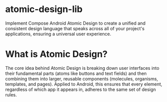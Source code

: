 # atomic-design-lib
Implement Compose Android Atomic Design to create a unified and consistent design language that speaks across all of your project's applications, ensuring a universal user experience.

# What is Atomic Design?
The core idea behind Atomic Design is breaking down user interfaces into their fundamental parts (atoms like buttons and text fields) and then combining them into larger, reusable components (molecules, organisms, templates, and pages). Applied to Android, this ensures that every element, regardless of which app it appears in, adheres to the same set of design rules.



